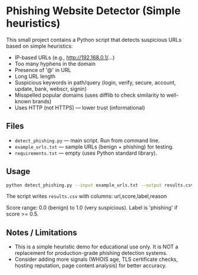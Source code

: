 # Phishing Website Detector (Simple heuristics)

This small project contains a Python script that detects suspicious URLs based on simple heuristics:

- IP-based URLs (e.g., http://192.168.0.1/...)
- Too many hyphens in the domain
- Presence of '@' in URL
- Long URL length
- Suspicious keywords in path/query (login, verify, secure, account, update, bank, webscr, signin)
- Misspelled popular domains (uses difflib to check similarity to well-known brands)
- Uses HTTP (not HTTPS) — lower trust (informational)

## Files
- `detect_phishing.py` — main script. Run from command line.
- `example_urls.txt` — sample URLs (benign + phishing) for testing.
- `requirements.txt` — empty (uses Python standard library).

## Usage
```bash
python detect_phishing.py --input example_urls.txt --output results.csv
```

The script writes `results.csv` with columns: url,score,label,reason

Score range: 0.0 (benign) to 1.0 (very suspicious). Label is 'phishing' if score >= 0.5.

## Notes / Limitations
- This is a simple heuristic demo for educational use only. It is NOT a replacement for production-grade phishing detection systems.
- Consider adding more signals (WHOIS age, TLS certificate checks, hosting reputation, page content analysis) for better accuracy.
